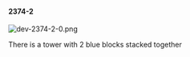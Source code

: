 #### 2374-2
![dev-2374-2-0.png](https://github.com/lil-lab/nlvr/raw/master/nlvr/dev/images/2/dev-2374-2-0.png "dev-2374-2-0.png")

There is a tower with 2 blue blocks stacked together
